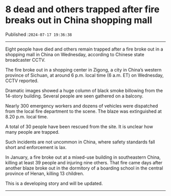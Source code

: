 # 8 dead and others trapped after fire breaks out in China shopping mall

Published :`2024-07-17 19:36:38`

---

Eight people have died and others remain trapped after a fire broke out in a shopping mall in China on Wednesday, according to Chinese state broadcaster CCTV.

The fire broke out in a shopping center in Zigong, a city in China’s western province of Sichuan, at around 6 p.m. local time (6 a.m. ET) on Wednesday, CCTV reported.

Dramatic images showed a huge column of black smoke billowing from the 14-story building. Several people are seen gathered on a balcony.

Nearly 300 emergency workers and dozens of vehicles were dispatched from the local fire department to the scene. The blaze was extinguished at 8.20 p.m. local time.

A total of 30 people have been rescued from the site. It is unclear how many people are trapped.

Such incidents are not uncommon in China, where safety standards fall short and enforcement is lax.

In January, a fire broke out at a mixed-use building in southeastern China, killing at least 39 people and injuring nine others. That fire came days after another blaze broke out in the dormitory of a boarding school in the central province of Henan, killing 13 children.

This is a developing story and will be updated.

---

